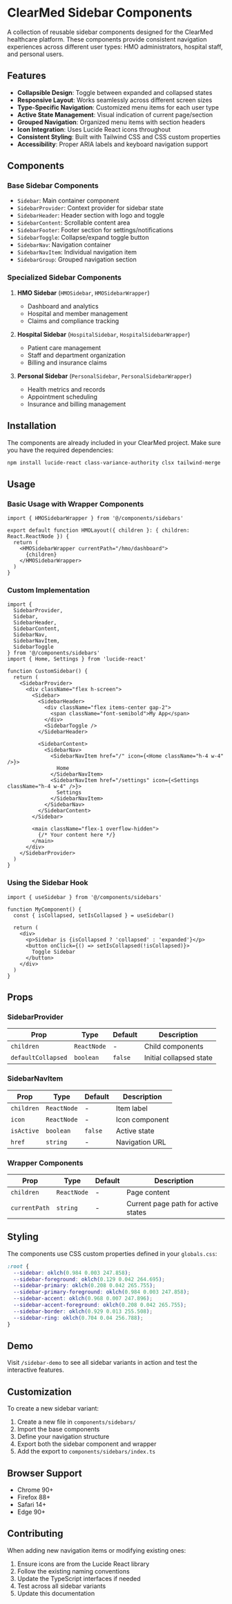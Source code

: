 # ClearMed Sidebar Components

A collection of reusable sidebar components designed for the ClearMed healthcare platform. These components provide consistent navigation experiences across different user types: HMO administrators, hospital staff, and personal users.

## Features

- **Collapsible Design**: Toggle between expanded and collapsed states
- **Responsive Layout**: Works seamlessly across different screen sizes
- **Type-Specific Navigation**: Customized menu items for each user type
- **Active State Management**: Visual indication of current page/section
- **Grouped Navigation**: Organized menu items with section headers
- **Icon Integration**: Uses Lucide React icons throughout
- **Consistent Styling**: Built with Tailwind CSS and CSS custom properties
- **Accessibility**: Proper ARIA labels and keyboard navigation support

## Components

### Base Sidebar Components

- `Sidebar`: Main container component
- `SidebarProvider`: Context provider for sidebar state
- `SidebarHeader`: Header section with logo and toggle
- `SidebarContent`: Scrollable content area
- `SidebarFooter`: Footer section for settings/notifications
- `SidebarToggle`: Collapse/expand toggle button
- `SidebarNav`: Navigation container
- `SidebarNavItem`: Individual navigation item
- `SidebarGroup`: Grouped navigation section

### Specialized Sidebar Components

1. **HMO Sidebar** (`HMOSidebar`, `HMOSidebarWrapper`)
   - Dashboard and analytics
   - Hospital and member management
   - Claims and compliance tracking

2. **Hospital Sidebar** (`HospitalSidebar`, `HospitalSidebarWrapper`)
   - Patient care management
   - Staff and department organization
   - Billing and insurance claims

3. **Personal Sidebar** (`PersonalSidebar`, `PersonalSidebarWrapper`)
   - Health metrics and records
   - Appointment scheduling
   - Insurance and billing management

## Installation

The components are already included in your ClearMed project. Make sure you have the required dependencies:

```bash
npm install lucide-react class-variance-authority clsx tailwind-merge
```

## Usage

### Basic Usage with Wrapper Components

```tsx
import { HMOSidebarWrapper } from '@/components/sidebars'

export default function HMOLayout({ children }: { children: React.ReactNode }) {
  return (
    <HMOSidebarWrapper currentPath="/hmo/dashboard">
      {children}
    </HMOSidebarWrapper>
  )
}
```

### Custom Implementation

```tsx
import {
  SidebarProvider,
  Sidebar,
  SidebarHeader,
  SidebarContent,
  SidebarNav,
  SidebarNavItem,
  SidebarToggle
} from '@/components/sidebars'
import { Home, Settings } from 'lucide-react'

function CustomSidebar() {
  return (
    <SidebarProvider>
      <div className="flex h-screen">
        <Sidebar>
          <SidebarHeader>
            <div className="flex items-center gap-2">
              <span className="font-semibold">My App</span>
            </div>
            <SidebarToggle />
          </SidebarHeader>
          
          <SidebarContent>
            <SidebarNav>
              <SidebarNavItem href="/" icon={<Home className="h-4 w-4" />}>
                Home
              </SidebarNavItem>
              <SidebarNavItem href="/settings" icon={<Settings className="h-4 w-4" />}>
                Settings
              </SidebarNavItem>
            </SidebarNav>
          </SidebarContent>
        </Sidebar>
        
        <main className="flex-1 overflow-hidden">
          {/* Your content here */}
        </main>
      </div>
    </SidebarProvider>
  )
}
```

### Using the Sidebar Hook

```tsx
import { useSidebar } from '@/components/sidebars'

function MyComponent() {
  const { isCollapsed, setIsCollapsed } = useSidebar()
  
  return (
    <div>
      <p>Sidebar is {isCollapsed ? 'collapsed' : 'expanded'}</p>
      <button onClick={() => setIsCollapsed(!isCollapsed)}>
        Toggle Sidebar
      </button>
    </div>
  )
}
```

## Props

### SidebarProvider

| Prop | Type | Default | Description |
|------|------|---------|-------------|
| `children` | `ReactNode` | - | Child components |
| `defaultCollapsed` | `boolean` | `false` | Initial collapsed state |

### SidebarNavItem

| Prop | Type | Default | Description |
|------|------|---------|-------------|
| `children` | `ReactNode` | - | Item label |
| `icon` | `ReactNode` | - | Icon component |
| `isActive` | `boolean` | `false` | Active state |
| `href` | `string` | - | Navigation URL |

### Wrapper Components

| Prop | Type | Default | Description |
|------|------|---------|-------------|
| `children` | `ReactNode` | - | Page content |
| `currentPath` | `string` | - | Current page path for active states |

## Styling

The components use CSS custom properties defined in your `globals.css`:

```css
:root {
  --sidebar: oklch(0.984 0.003 247.858);
  --sidebar-foreground: oklch(0.129 0.042 264.695);
  --sidebar-primary: oklch(0.208 0.042 265.755);
  --sidebar-primary-foreground: oklch(0.984 0.003 247.858);
  --sidebar-accent: oklch(0.968 0.007 247.896);
  --sidebar-accent-foreground: oklch(0.208 0.042 265.755);
  --sidebar-border: oklch(0.929 0.013 255.508);
  --sidebar-ring: oklch(0.704 0.04 256.788);
}
```

## Demo

Visit `/sidebar-demo` to see all sidebar variants in action and test the interactive features.

## Customization

To create a new sidebar variant:

1. Create a new file in `components/sidebars/`
2. Import the base components
3. Define your navigation structure
4. Export both the sidebar component and wrapper
5. Add the export to `components/sidebars/index.ts`

## Browser Support

- Chrome 90+
- Firefox 88+
- Safari 14+
- Edge 90+

## Contributing

When adding new navigation items or modifying existing ones:

1. Ensure icons are from the Lucide React library
2. Follow the existing naming conventions
3. Update the TypeScript interfaces if needed
4. Test across all sidebar variants
5. Update this documentation